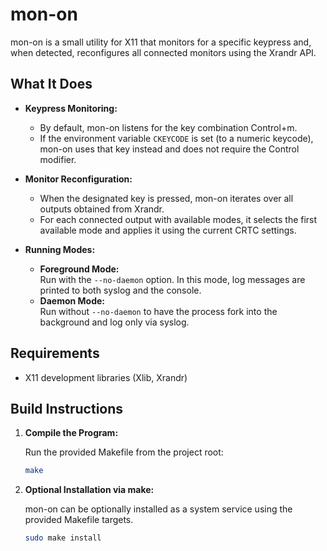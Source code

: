 # mon-on

mon-on is a small utility for X11 that monitors for a specific keypress and, when detected, reconfigures all connected monitors using the Xrandr API.

## What It Does

- **Keypress Monitoring:**  
  - By default, mon-on listens for the key combination Control+m.
  - If the environment variable `CKEYCODE` is set (to a numeric keycode), mon-on uses that key instead and does not require the Control modifier.
  
- **Monitor Reconfiguration:**  
  - When the designated key is pressed, mon-on iterates over all outputs obtained from Xrandr.
  - For each connected output with available modes, it selects the first available mode and applies it using the current CRTC settings.
  
- **Running Modes:**  
  - **Foreground Mode:**  
    Run with the `--no-daemon` option. In this mode, log messages are printed to both syslog and the console.
  - **Daemon Mode:**  
    Run without `--no-daemon` to have the process fork into the background and log only via syslog.

## Requirements

- X11 development libraries (Xlib, Xrandr)

## Build Instructions

1. **Compile the Program:**

   Run the provided Makefile from the project root:
   ```bash
   make
    ```
2. **Optional Installation via make:**

    mon-on can be optionally installed as a system service using the provided Makefile targets.
    ```bash
    sudo make install
    ```